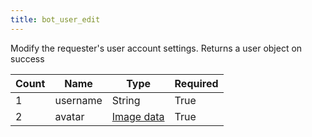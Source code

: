 ```yaml
---
title: bot_user_edit
---
```

Modify the requester's user account settings. Returns a user object on success

Count | Name | Type | Required
----|----|----|----
1 | username | String | True
2 | avatar | [Image data](https://discord.com/developers/docs/reference#image-data) | True